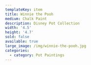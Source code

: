 ```yaml
---
templateKey: item
title: Winnie the Pooh
medium: Chalk Paint
description: Disney Pot Collection
width: '4.5'
height: '4.7'
sold: false
available: true
large_image: /img/winnie-the-pooh.jpg
categories:
  - category: Pot Paintings
---
```


